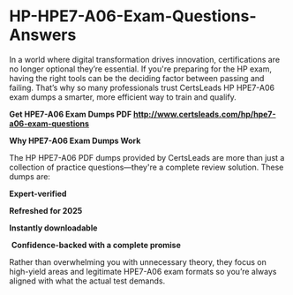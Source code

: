 # HP-HPE7-A06-Exam-Questions-Answers
<p>In a world where digital transformation drives innovation, certifications are no longer optional they&rsquo;re essential. If you&#39;re preparing for the HP exam, having the right tools can be the deciding factor between passing and failing. That&rsquo;s why so many professionals trust CertsLeads HP HPE7-A06 exam dumps a smarter, more efficient way to train and qualify.</p> <p><strong>Get HPE7-A06 Exam Dumps PDF&nbsp;<a href="http://www.certsleads.com/hp/hpe7-a06-exam-questions">http://www.certsleads.com/hp/hpe7-a06-exam-questions</a></strong></p> <p><strong>Why HPE7-A06 Exam Dumps Work</strong></p> <p>The HP HPE7-A06 PDF dumps provided by CertsLeads are more than just a collection of practice questions&mdash;they&#39;re a complete review solution. These dumps are:</p> <p><strong>Expert-verified</strong></p> <p><strong>Refreshed for 2025</strong></p> <p><strong>Instantly downloadable</strong></p> <p>&nbsp;<strong>Confidence-backed with a complete promise</strong></p> <p>Rather than overwhelming you with unnecessary theory, they focus on high-yield areas and legitimate HPE7-A06 exam formats so you&rsquo;re always aligned with what the actual test demands.</p> <p>&nbsp;</p>

